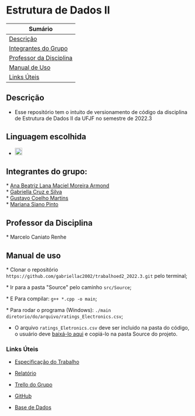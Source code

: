 # Estrutura de Dados II

| **Sumário** |
|-------------|
| [Descrição](#descricao) |
| [Integrantes do Grupo](#integrantes-do-grupo) |
| [Professor da Disciplina](#professor-da-disciplina) |
| [Manual de Uso](#manual-de-uso) |
| [Links Úteis](#links-uteis) |

## Descrição
* Esse repositório tem o intuito de versionamento de código da disciplina de Estrutura de Dados II da UFJF no semestre de 2022.3 <br>

## Linguagem escolhida
* <img alt="C++" src="https://www.alura.com.br/artigos/assets/formacao-linguagem-c-plus-plus/img-01.png" width="20"></img>

## Integrantes do grupo:

\* [Ana Beatriz Lana Maciel Moreira Armond](https://github.com/SilverBlitzy) <br>
\* [Gabriella Cruz e Silva](https://github.com/gabriellac2002) <br>
\* [Gustavo Coelho Martins](https://github.com/GuCMartins) <br>
\* [Mariana Siano Pinto](https://github.com/MarianaSiano) <br>

## Professor da Disciplina

\* Marcelo Caniato Renhe

## Manual de uso


\* Clonar o repositório `https://github.com/gabriellac2002/trabalhoed2_2022.3.git` pelo terminal;

\* Ir para a pasta "Source" pelo caminho `src/Source`;

\* E Para compilar: `g++ *.cpp -o main`;

\* Para rodar o programa (Windows): `./main diretorio/do/arquivo/ratings_Electronics.csv`;

* O arquivo `ratings_Eletronics.csv` deve ser incluido na pasta do código, o usuário deve [baixá-lo aqui](https://www.kaggle.com/datasets/saurav9786/amazon-product-reviews) e copiá-lo na pasta Source do projeto.

### Links Úteis

* [Especificação do Trabalho](https://drive.google.com/file/d/1MmjmUyoL1xdPzCIZEUEGlBnwWLnqM_Uw/view?usp=sharing) <br>

* [Relatório](https://docs.google.com/document/d/14vnyY3xUYAWb4GPUKzaJWeJ33qqOYRk8/edit?usp=sharing&ouid=112002808412360346355&rtpof=true&sd=true) <br>

* [Trello do Grupo](https://trello.com/b/01zBdtaH/estrutura-de-dados-ii) <br>

* [GitHub](https://github.com/gabriellac2002/trabalhoed2_2022.3.git) <br>

* [Base de Dados](https://www.kaggle.com/datasets/saurav9786/amazon-product-reviews) <br>